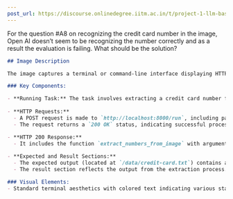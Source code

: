 ```yaml
---
post_url: https://discourse.onlinedegree.iitm.ac.in/t/project-1-llm-based-automation-agent-discussion-thread-tds-jan-2025/164277/65
---
```

For the question #A8 on recognizing the credit card number in the image, Open AI doesn’t seem to be recognizing the number correctly and as a result the evaluation is failing. What should be the solution?  

```markdown
## Image Description

The image captures a terminal or command-line interface displaying HTTP requests and responses associated with extracting a credit card number from an image file. 

### Key Components:

- **Running Task:** The task involves extracting a credit card number from an image located at `/data/credit_card.png` and writing it to `/data/credit-card.txt`.
  
- **HTTP Requests:**
  - A POST request is made to `http://localhost:8000/run`, including parameters for processing the image.
  - The request returns a `200 OK` status, indicating successful processing.

- **HTTP 200 Response:**
  - It includes the function `extract_numbers_from_image` with arguments specifying the input and output file paths.
  
- **Expected and Result Sections:**
  - The expected output (located at `/data/credit-card.txt`) contains a credit card number formatted as `402639936359356`.
  - The result section reflects the output from the extraction process.

### Visual Elements:
- Standard terminal aesthetics with colored text indicating various statuses (for example, yellow for ongoing tasks and red for expected results).
```
